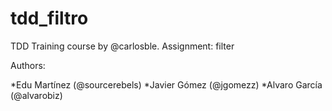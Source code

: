 tdd_filtro
==========

TDD Training course by @carlosble. Assignment: filter

Authors:

*Edu Martínez (@sourcerebels)
*Javier Gómez (@jgomezz)
*Alvaro García (@alvarobiz)

